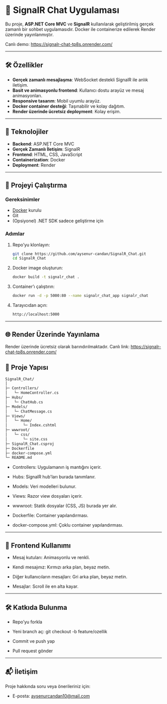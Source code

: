 # 🚀 SignalR Chat Uygulaması

Bu proje, **ASP.NET Core MVC** ve **SignalR** kullanılarak geliştirilmiş gerçek zamanlı bir sohbet uygulamasıdır. Docker ile containerize edilerek Render üzerinde yayınlanmıştır.

Canlı demo: https://signalr-chat-tp8s.onrender.com/

---

## 🛠️ Özellikler

- **Gerçek zamanlı mesajlaşma**: WebSocket destekli SignalR ile anlık iletişim.
- **Basit ve animasyonlu frontend**: Kullanıcı dostu arayüz ve mesaj animasyonları.
- **Responsive tasarım**: Mobil uyumlu arayüz.
- **Docker container desteği**: Taşınabilir ve kolay dağıtım.
- **Render üzerinde ücretsiz deployment**: Kolay erişim.

---

## 🧱 Teknolojiler

- **Backend**: ASP.NET Core MVC
- **Gerçek Zamanlı İletişim**: SignalR
- **Frontend**: HTML, CSS, JavaScript
- **Containerization**: Docker
- **Deployment**: Render

---

## 🚀 Projeyi Çalıştırma

### Gereksinimler

- [Docker](https://www.docker.com/) kurulu
- Git
- (Opsiyonel) .NET SDK sadece geliştirme için

### Adımlar

1. Repo’yu klonlayın:
   ```bash
   git clone https://github.com/aysenur-candan/SignalR_Chat.git
   cd SignalR_Chat
   ```
2. Docker image oluşturun:
   ```bash
   docker build -t signalr_chat .
   ```
3. Container’ı çalıştırın:
   ```bash
   docker run -d -p 5000:80 --name signalr_chat_app signalr_chat
   ```
4. Tarayıcıdan açın:
   ```bash
   http://localhost:5000
   ```
   
---

## 🌐 Render Üzerinde Yayınlama

Render üzerinde ücretsiz olarak barındırılmaktadır.
Canlı link: https://signalr-chat-tp8s.onrender.com/

## 🧩 Proje Yapısı
```bash 
SignalR_Chat/
│
├─ Controllers/
│   └─ HomeController.cs
├─ Hubs/
│   └─ ChatHub.cs
├─ Models/
│   └─ ChatMessage.cs
├─ Views/
│   └─ Home/
│       └─ Index.cshtml
├─ wwwroot/
│   └─ css/
│       └─ site.css
├─ SignalR_Chat.csproj
├─ Dockerfile
├─ docker-compose.yml
└─ README.md
```
- Controllers: Uygulamanın iş mantığını içerir.

- Hubs: SignalR hub'ları burada tanımlanır.

- Models: Veri modelleri bulunur.

- Views: Razor view dosyaları içerir.

- wwwroot: Statik dosyalar (CSS, JS) burada yer alır.

- Dockerfile: Container yapılandırması.

- docker-compose.yml: Çoklu container yapılandırması.

---

## 🎨 Frontend Kullanımı

- Mesaj kutuları: Animasyonlu ve renkli.

- Kendi mesajınız: Kırmızı arka plan, beyaz metin.

- Diğer kullanıcıların mesajları: Gri arka plan, beyaz metin.

- Mesajlar: Scroll ile en alta kayar.

---

## 🛠️ Katkıda Bulunma

- Repo’yu forkla

- Yeni branch aç: git checkout -b feature/ozellik

- Commit ve push yap

- Pull request gönder

---

## 📬 İletişim

Proje hakkında soru veya önerileriniz için:  
- E-posta: aysenurcandan10@mail.com


